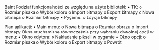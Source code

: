 Baint
Podział funkcjonalności ze względu na użyte biblioteki:
  •	TK:
      o	Rozmiar pisaka
      o	Wybór koloru
      o	Import bitmapy
      o	Export bitmapy
      o	Nowa bitmapa
      o	Rozmiar bitmapy
  •	Pygame:
      o	Edycja bitmapy
    
Plan aplikacji:
  •	Main menu:
      o	Nowa bitmapa
      o	Rozmiar obrazu
      o	Import bitmapy
Okna uruchamiane równocześnie przy wybraniu dowolnej opcji w menu:
  •	Okno edytora:
      o	Nakładanie pikseli w pygamie
  •	Okno opcji:
      o	Rozmiar pisaka
      o Wybór koloru
      o	Export bitmapy
      o	Powrót 



